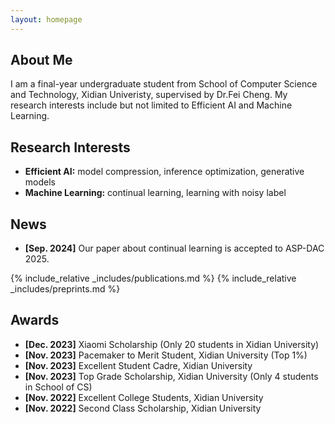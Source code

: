```yaml
---
layout: homepage
---
```


## About Me

I am a final-year undergraduate student from School of Computer Science and Technology, Xidian Univeristy, supervised by Dr.Fei Cheng. My research interests include but not limited to Efficient AI and Machine Learning.

## Research Interests

- **Efficient AI:** model compression, inference optimization, generative models
- **Machine Learning:** continual learning, learning with noisy label

## News

- **[Sep. 2024]** Our paper about continual learning is accepted to ASP-DAC 2025.

{% include_relative _includes/publications.md %}
{% include_relative _includes/preprints.md %}

## Awards
- **[Dec. 2023]** Xiaomi Scholarship (Only 20 students in Xidian University)
- **[Nov. 2023]** Pacemaker to Merit Student, Xidian University (Top 1%)
- **[Nov. 2023]** Excellent Student Cadre, Xidian University
- **[Nov. 2023]** Top Grade Scholarship, Xidian University (Only 4 students in School of CS)
- **[Nov. 2022]** Excellent College Students, Xidian University
- **[Nov. 2022]** Second Class Scholarship, Xidian University
